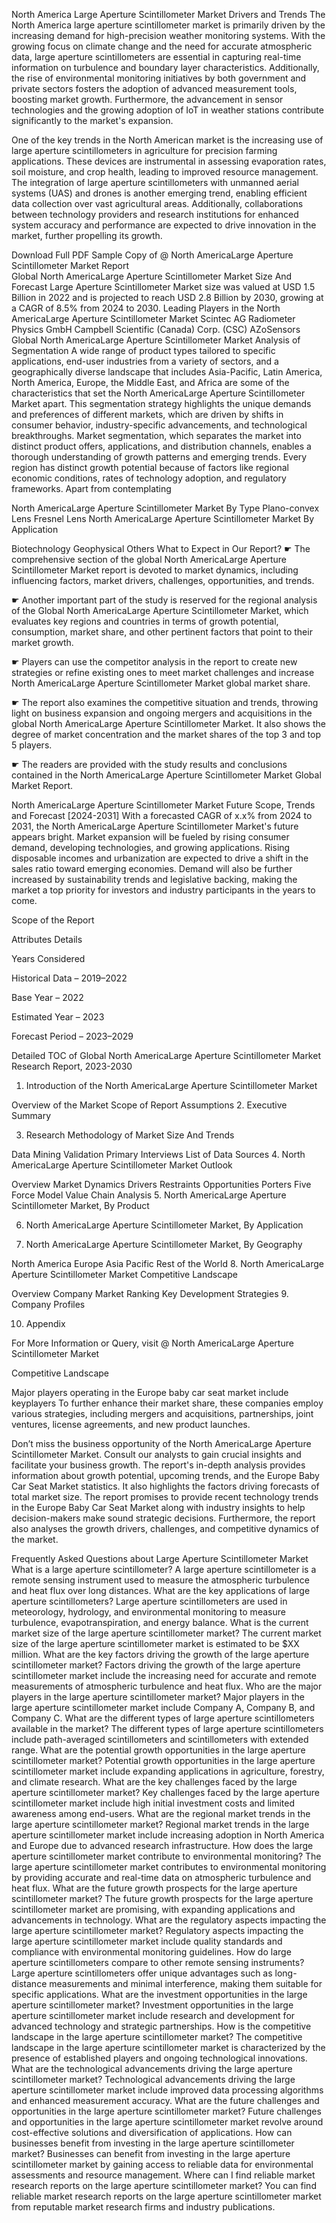North America Large Aperture Scintillometer Market Drivers and Trends
The North America large aperture scintillometer market is primarily driven by the increasing demand for high-precision weather monitoring systems. With the growing focus on climate change and the need for accurate atmospheric data, large aperture scintillometers are essential in capturing real-time information on turbulence and boundary layer characteristics. Additionally, the rise of environmental monitoring initiatives by both government and private sectors fosters the adoption of advanced measurement tools, boosting market growth. Furthermore, the advancement in sensor technologies and the growing adoption of IoT in weather stations contribute significantly to the market's expansion.

One of the key trends in the North American market is the increasing use of large aperture scintillometers in agriculture for precision farming applications. These devices are instrumental in assessing evaporation rates, soil moisture, and crop health, leading to improved resource management. The integration of large aperture scintillometers with unmanned aerial systems (UAS) and drones is another emerging trend, enabling efficient data collection over vast agricultural areas. Additionally, collaborations between technology providers and research institutions for enhanced system accuracy and performance are expected to drive innovation in the market, further propelling its growth.

Download Full PDF Sample Copy of @ North AmericaLarge Aperture Scintillometer Market Report  
Global North AmericaLarge Aperture Scintillometer Market Size And Forecast
Large Aperture Scintillometer Market size was valued at USD 1.5 Billion in 2022 and is projected to reach USD 2.8 Billion by 2030, growing at a CAGR of 8.5% from 2024 to 2030.
Leading Players in the North AmericaLarge Aperture Scintillometer Market
Scintec AG
Radiometer Physics GmbH
Campbell Scientific (Canada) Corp. (CSC)
AZoSensors
Global North AmericaLarge Aperture Scintillometer Market Analysis of Segmentation
A wide range of product types tailored to specific applications, end-user industries from a variety of sectors, and a geographically diverse landscape that includes Asia-Pacific, Latin America, North America, Europe, the Middle East, and Africa are some of the characteristics that set the North AmericaLarge Aperture Scintillometer Market apart. This segmentation strategy highlights the unique demands and preferences of different markets, which are driven by shifts in consumer behavior, industry-specific advancements, and technological breakthroughs. Market segmentation, which separates the market into distinct product offers, applications, and distribution channels, enables a thorough understanding of growth patterns and emerging trends. Every region has distinct growth potential because of factors like regional economic conditions, rates of technology adoption, and regulatory frameworks. Apart from contemplating

North AmericaLarge Aperture Scintillometer Market By Type
Plano-convex Lens
Fresnel Lens
North AmericaLarge Aperture Scintillometer Market By Application

Biotechnology
Geophysical
Others
What to Expect in Our Report?
☛ The comprehensive section of the global North AmericaLarge Aperture Scintillometer Market report is devoted to market dynamics, including influencing factors, market drivers, challenges, opportunities, and trends.

☛ Another important part of the study is reserved for the regional analysis of the Global North AmericaLarge Aperture Scintillometer Market, which evaluates key regions and countries in terms of growth potential, consumption, market share, and other pertinent factors that point to their market growth.

☛ Players can use the competitor analysis in the report to create new strategies or refine existing ones to meet market challenges and increase North AmericaLarge Aperture Scintillometer Market global market share.

☛ The report also examines the competitive situation and trends, throwing light on business expansion and ongoing mergers and acquisitions in the global North AmericaLarge Aperture Scintillometer Market. It also shows the degree of market concentration and the market shares of the top 3 and top 5 players.

☛ The readers are provided with the study results and conclusions contained in the North AmericaLarge Aperture Scintillometer Market Global Market Report.

North AmericaLarge Aperture Scintillometer Market Future Scope, Trends and Forecast [2024-2031]
With a forecasted CAGR of x.x% from 2024 to 2031, the North AmericaLarge Aperture Scintillometer Market's future appears bright. Market expansion will be fueled by rising consumer demand, developing technologies, and growing applications. Rising disposable incomes and urbanization are expected to drive a shift in the sales ratio toward emerging economies. Demand will also be further increased by sustainability trends and legislative backing, making the market a top priority for investors and industry participants in the years to come.

Scope of the Report

Attributes Details

Years Considered

Historical Data – 2019–2022

Base Year – 2022

Estimated Year – 2023

Forecast Period – 2023–2029

Detailed TOC of Global North AmericaLarge Aperture Scintillometer Market Research Report, 2023-2030
1. Introduction of the North AmericaLarge Aperture Scintillometer Market

Overview of the Market
Scope of Report
Assumptions
2. Executive Summary

3. Research Methodology of Market Size And Trends

Data Mining
Validation
Primary Interviews
List of Data Sources
4. North AmericaLarge Aperture Scintillometer Market Outlook

Overview
Market Dynamics
Drivers
Restraints
Opportunities
Porters Five Force Model
Value Chain Analysis
5. North AmericaLarge Aperture Scintillometer Market, By Product

6. North AmericaLarge Aperture Scintillometer Market, By Application

7. North AmericaLarge Aperture Scintillometer Market, By Geography

North America
Europe
Asia Pacific
Rest of the World
8. North AmericaLarge Aperture Scintillometer Market Competitive Landscape

Overview
Company Market Ranking
Key Development Strategies
9. Company Profiles

10. Appendix

For More Information or Query, visit @ North AmericaLarge Aperture Scintillometer Market

Competitive Landscape

Major players operating in the Europe baby car seat market include keyplayers To further enhance their market share, these companies employ various strategies, including mergers and acquisitions, partnerships, joint ventures, license agreements, and new product launches.

Don’t miss the business opportunity of the North AmericaLarge Aperture Scintillometer Market. Consult our analysts to gain crucial insights and facilitate your business growth.
The report's in-depth analysis provides information about growth potential, upcoming trends, and the Europe Baby Car Seat Market statistics. It also highlights the factors driving forecasts of total market size. The report promises to provide recent technology trends in the Europe Baby Car Seat Market along with industry insights to help decision-makers make sound strategic decisions. Furthermore, the report also analyses the growth drivers, challenges, and competitive dynamics of the market.

Frequently Asked Questions about Large Aperture Scintillometer Market
What is a large aperture scintillometer?
A large aperture scintillometer is a remote sensing instrument used to measure the atmospheric turbulence and heat flux over long distances.
What are the key applications of large aperture scintillometers?
Large aperture scintillometers are used in meteorology, hydrology, and environmental monitoring to measure turbulence, evapotranspiration, and energy balance.
What is the current market size of the large aperture scintillometer market?
The current market size of the large aperture scintillometer market is estimated to be $XX million.
What are the key factors driving the growth of the large aperture scintillometer market?
Factors driving the growth of the large aperture scintillometer market include the increasing need for accurate and remote measurements of atmospheric turbulence and heat flux.
Who are the major players in the large aperture scintillometer market?
Major players in the large aperture scintillometer market include Company A, Company B, and Company C.
What are the different types of large aperture scintillometers available in the market?
The different types of large aperture scintillometers include path-averaged scintillometers and scintillometers with extended range.
What are the potential growth opportunities in the large aperture scintillometer market?
Potential growth opportunities in the large aperture scintillometer market include expanding applications in agriculture, forestry, and climate research.
What are the key challenges faced by the large aperture scintillometer market?
Key challenges faced by the large aperture scintillometer market include high initial investment costs and limited awareness among end-users.
What are the regional market trends in the large aperture scintillometer market?
Regional market trends in the large aperture scintillometer market include increasing adoption in North America and Europe due to advanced research infrastructure.
How does the large aperture scintillometer market contribute to environmental monitoring?
The large aperture scintillometer market contributes to environmental monitoring by providing accurate and real-time data on atmospheric turbulence and heat flux.
What are the future growth prospects for the large aperture scintillometer market?
The future growth prospects for the large aperture scintillometer market are promising, with expanding applications and advancements in technology.
What are the regulatory aspects impacting the large aperture scintillometer market?
Regulatory aspects impacting the large aperture scintillometer market include quality standards and compliance with environmental monitoring guidelines.
How do large aperture scintillometers compare to other remote sensing instruments?
Large aperture scintillometers offer unique advantages such as long-distance measurements and minimal interference, making them suitable for specific applications.
What are the investment opportunities in the large aperture scintillometer market?
Investment opportunities in the large aperture scintillometer market include research and development for advanced technology and strategic partnerships.
How is the competitive landscape in the large aperture scintillometer market?
The competitive landscape in the large aperture scintillometer market is characterized by the presence of established players and ongoing technological innovations.
What are the technological advancements driving the large aperture scintillometer market?
Technological advancements driving the large aperture scintillometer market include improved data processing algorithms and enhanced measurement accuracy.
What are the future challenges and opportunities in the large aperture scintillometer market?
Future challenges and opportunities in the large aperture scintillometer market revolve around cost-effective solutions and diversification of applications.
How can businesses benefit from investing in the large aperture scintillometer market?
Businesses can benefit from investing in the large aperture scintillometer market by gaining access to reliable data for environmental assessments and resource management.
Where can I find reliable market research reports on the large aperture scintillometer market?
You can find reliable market research reports on the large aperture scintillometer market from reputable market research firms and industry publications.
